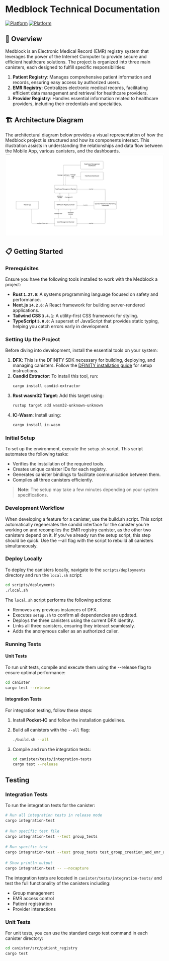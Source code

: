 # Medblock Technical Documentation

[![Platform](https://img.shields.io/badge/Network-InternetComputer-blue.svg?style=flat)](https://internetcomputer.org/)
[![Platform](https://img.shields.io/badge/Platform-Healthcare-red.svg?style=flat)](http://medblock.id/)

## 📘 Overview
Medblock is an Electronic Medical Record (EMR) registry system that leverages the power of the Internet Computer to provide secure and efficient healthcare solutions. The project is organized into three main canisters, each designed to fulfill specific responsibilities:

1. **Patient Registry**: Manages comprehensive patient information and records, ensuring easy access by authorized users.
2. **EMR Registry**: Centralizes electronic medical records, facilitating efficient data management and retrieval for healthcare providers.
3. **Provider Registry**: Handles essential information related to healthcare providers, including their credentials and specialties.

## 🏗️ Architecture Diagram
The architectural diagram below provides a visual representation of how the Medblock project is structured and how its components interact. This illustration assists in understanding the relationships and data flow between the Mobile App, various canisters, and the dashboards.
![](final_demo/pwa/public/arsitektur.png)

## 📋 Getting Started
### Prerequisites
Ensure you have the following tools installed to work with the Medblock a project:
- **Rust `1.27.0`**: A systems programming language focused on safety and performance.
- **Next.js `14.2.6`**: A React framework for building server-rendered applications.
- **Tailwind CSS `3.4.1`**: A utility-first CSS framework for styling.
- **TypeScript `5.0.0`**: A superset of JavaScript that provides static typing, helping you catch errors early in development.

### Setting Up the Project

Before diving into development, install the essential tools on your system:

1. **DFX**: This is the DFINITY SDK necessary for building, deploying, and managing canisters. Follow the [DFINITY installation guide](https://sdk.dfinity.org/docs/install) for setup instructions.
2. **Candid Extractor**: To install this tool, run:
   ```bash
   cargo install candid-extractor
   ```
3. **Rust wasm32 Target**: Add this target using:
   ```bash
   rustup target add wasm32-unknown-unknown
   ```
4. **IC-Wasm**: Install using:
   ```bash
   cargo install ic-wasm
   ```

### Initial Setup
To set up the environment, execute the `setup.sh` script. This script automates the following tasks:

- Verifies the installation of the required tools.
- Creates unique canister IDs for each registry.
- Generates canister bindings to facilitate communication between them.
- Compiles all three canisters efficiently.

> **Note**: The setup may take a few minutes depending on your system specifications.

### Development Workflow
When developing a feature for a canister, use the build.sh script. This script automatically regenerates the candid interface for the canister you're working on and recompiles the EMR registry canister, as the other two canisters depend on it. If you've already run the setup script, this step should be quick. Use the --all flag with the script to rebuild all canisters simultaneously.

### Deploy Locally
To deploy the canisters locally, navigate to the `scripts/deployments` directory and run the `local.sh` script:

```bash
cd scripts/deployments
./local.sh
```

The `local.sh` script performs the following actions:

- Removes any previous instances of DFX.
- Executes `setup.sh` to confirm all dependencies are updated.
- Deploys the three canisters using the current DFX identity.
- Links all three canisters, ensuring they interact seamlessly.
- Adds the anonymous caller as an authorized caller.

### Running Tests

#### Unit Tests
To run unit tests, compile and execute them using the --release flag to ensure optimal performance:

```bash
cd canister
cargo test --release
```

#### Integration Tests
For integration testing, follow these steps:

1. Install **Pocket-IC** and follow the installation guidelines.
2. Build all canisters with the `--all` flag:
   ```bash
   ./build.sh --all
   ```

3. Compile and run the integration tests:
   ```bash
   cd canister/tests/integration-tests
   cargo test --release
   ```

## Testing

### Integration Tests
To run the integration tests for the canister:
```bash
# Run all integration tests in release mode
cargo integration-test

# Run specific test file
cargo integration-test --test group_tests

# Run specific test
cargo integration-test --test group_tests test_group_creation_and_emr_access

# Show println output
cargo integration-test -- --nocapture
```

The integration tests are located in `canister/tests/integration-tests/` and test the full functionality of the canisters including:
- Group management
- EMR access control
- Patient registration
- Provider interactions

### Unit Tests
For unit tests, you can use the standard cargo test command in each canister directory:
```bash
cd canister/src/patient_registry
cargo test
```
